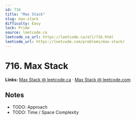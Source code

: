 ```yaml
--- 
id: 716
title: "Max Stack"
slug: max-stack
difficulty: Easy
lock: Prime
source: leetcode.ca
leetcode_ca_url: https://leetcode.ca/all/716.html
leetcode_url: https://leetcode.com/problems/max-stack/
---
```


# 716. Max Stack

**Links:** [Max Stack @ leetcode.ca](https://leetcode.ca/all/716.html) · [Max Stack @ leetcode.com](https://leetcode.com/problems/max-stack/)

## Notes
- TODO: Approach
- TODO: Time / Space Complexity
